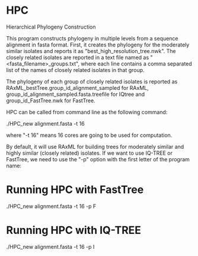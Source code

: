 # HPC
Hierarchical Phylogeny Construction

This program constructs phylogeny in multiple levels from a sequence alignment in fasta format. First, it creates the phylogeny for the moderately similar isolates and reports it as "best_high_resolution_tree.nwk". The closely related isolates are reported in a text file named as "<fasta_filename>_groups.txt", where each line contains a comma separated list of the names of closely related isolates in that group.

The phylogeny of each group of closely related isolates is reported as RAxML_bestTree.group_id_alignment_sampled for RAxML, group_id_alignment_sampled.fasta.treefile for IQtree and group_id_FastTree.nwk for FastTree.  

HPC can be called from command line as the following command:

./HPC_new alignment.fasta -t 16

where "-t 16" means 16 cores are going to be used for computation. 

By default, it will use RAxML for building trees for moderately similar and highly similar (closely related) isolates. If we want to use IQ-TREE or FastTree, we need to use the "-p" option with the first letter of the program name:

# Running HPC with FastTree
./HPC_new alignment.fasta -t 16 -p F

# Running HPC with IQ-TREE
./HPC_new alignment.fasta -t 16 -p I
